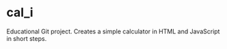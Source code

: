 # cal_i
Educational Git project. Creates a simple calculator in HTML and JavaScript in short steps.
